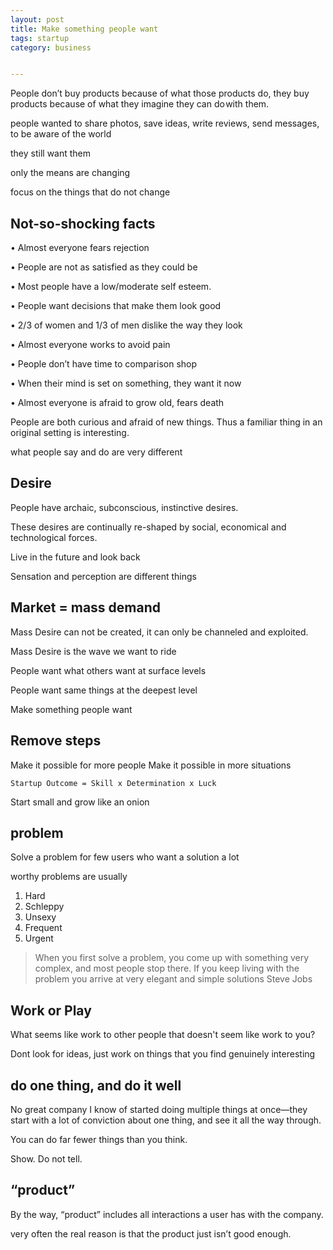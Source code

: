 ```yaml
---
layout: post
title: Make something people want
tags: startup
category: business


---
```


People don’t buy products because of what those products do, 
they buy products because of what they imagine they can do with them.

people wanted to share photos, save ideas, write reviews, send messages, to be aware of the world

they still want them

only the means are changing

focus on the things that do not change

## Not-so-shocking facts 


• Almost everyone fears rejection

• People are not as satisfied as they could be

• Most people have a low/moderate self esteem.

• People want decisions that make them look good

• 2/3 of women and 1/3 of men dislike the way they look

• Almost everyone works to avoid pain

• People don’t have time to comparison shop

• When their mind is set on something, they want it now

• Almost everyone is afraid to grow old, fears death

People are both curious and afraid of new things. Thus a familiar thing in an original setting is interesting.

what people say and do are very different 

## Desire

People have archaic, subconscious, instinctive desires.

These desires are continually re-shaped by social, economical and technological forces.

Live in the future and look back

Sensation and perception are different things 

## Market = mass demand

Mass Desire can not be created, it can only be channeled and exploited.

Mass Desire is the wave we want to ride

People want what others want at surface levels

People want same things at the deepest level

Make something people want

## Remove steps
Make it possible for more people
Make it possible in more situations


` Startup Outcome = Skill x Determination x Luck `

Start small and grow like an onion

## problem 
Solve a problem for few users who want a solution a lot

worthy problems are usually
1. Hard
2. Schleppy
3. Unsexy
4. Frequent
5. Urgent


> When you first solve a problem, you
come up with something very
complex, and most people stop there.
If you keep living with the problem
you arrive at very elegant and simple
solutions
Steve Jobs

## Work or Play

What seems like work to other people that doesn't seem like work to you?

Dont look for ideas, just work on things that you find genuinely interesting 

## do one thing, and do it well 
No great company I know of started doing multiple things at once—they start with a lot of conviction about one thing, and see it all the way through. 

You can do far fewer things than you think. 

Show. Do not tell.

## “product”

By the way, “product” includes all interactions a user has with the company.

very often the real reason is that the product just isn’t good enough.
